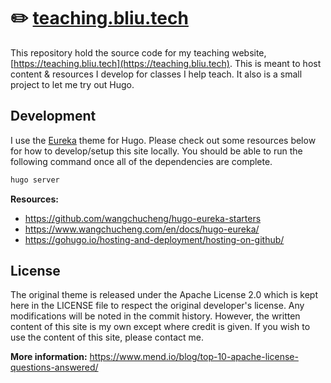 # ✏️ [teaching.bliu.tech](https://teaching.bliu.tech)
This repository hold the source code for my teaching website, [https://teaching.bliu.tech](https://teaching.bliu.tech). This is meant to host content & resources I develop for classes I help teach. It also is a small project to let me try out Hugo.

## Development
I use the [Eureka](https://github.com/wangchucheng/hugo-eureka) theme for Hugo. Please check out some resources below for how to develop/setup this site locally. You should be able to run the following command once all of the dependencies are complete.

```bash
hugo server
```

**Resources:**
- https://github.com/wangchucheng/hugo-eureka-starters
- https://www.wangchucheng.com/en/docs/hugo-eureka/
- https://gohugo.io/hosting-and-deployment/hosting-on-github/

## License
The original theme is released under the Apache License 2.0 which is kept here in the LICENSE file to respect the original developer's license. Any modifications will be noted in the commit history. However, the written content of this site is my own except where credit is given. If you wish to use the content of this site, please contact me.

**More information:** https://www.mend.io/blog/top-10-apache-license-questions-answered/
